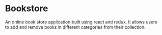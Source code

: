 # Bookstore
An online book store application built using react and redux. It allows users to add and remove books in different categories from their collection.
